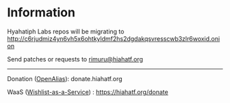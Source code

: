 # Information

Hyahatiph Labs repos will be migrating to http://c6rjudmiz4yn6vh5x6ohtkyldmf2hs2dgdakqsvresscwb3zlr6woxid.onion

Send patches or requests to rimuru@hiahatf.org

___
Donation ([OpenAlias](https://openalias.org/)): donate.hiahatf.org

WaaS ([Wishlist-as-a-Service](https://github.com/plowsof/flipstarter-waas-wip)) : https://hiahatf.org/donate
